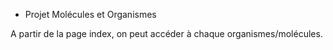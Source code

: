 * Projet Molécules et Organismes

A partir de la page index, on peut accéder à chaque organismes/molécules.
